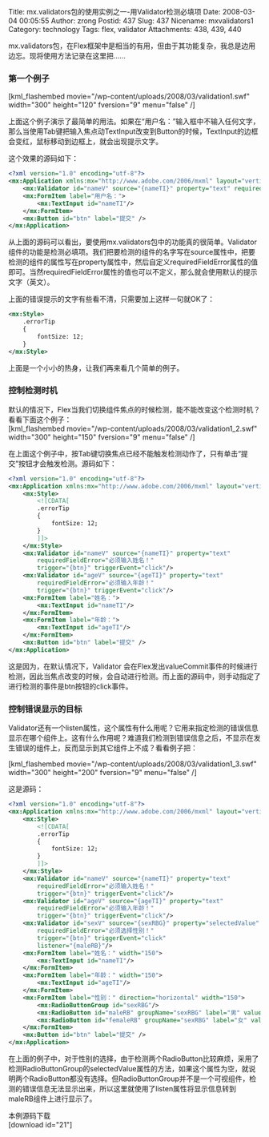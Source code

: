 Title: mx.validators包的使用实例之一-用Validator检测必填项
Date: 2008-03-04 00:05:55
Author: zrong
Postid: 437
Slug: 437
Nicename: mxvalidators1
Category: technology
Tags: flex, validator
Attachments: 438, 439, 440

mx.validators包，在Flex框架中是相当的有用，但由于其功能复杂，我总是边用边忘。现将使用方法记录在这里把……

### 第一个例子

[kml_flashembed movie="/wp-content/uploads/2008/03/validation1.swf" width="300" height="120" fversion="9" menu="false" /]  

上面这个例子演示了最简单的用法。如果在“用户名：”输入框中不输入任何文字，那么当使用Tab键把输入焦点动TextInput改变到Button的时候，TextInput的边框会变红，鼠标移动到边框上，就会出现提示文字。

<!--more-->  
这个效果的源码如下：

``` XML
<?xml version="1.0" encoding="utf-8"?>
<mx:Application xmlns:mx="http://www.adobe.com/2006/mxml" layout="vertical" fontSize="12" width="300" height="120">
    <mx:Validator id="nameV" source="{nameTI}" property="text" requiredFieldError="必须输入用户名！"/>
    <mx:FormItem label="用户名：">
        <mx:TextInput id="nameTI"/>
    </mx:FormItem>  
    <mx:Button id="btn" label="提交" />
</mx:Application>
```

从上面的源码可以看出，要使用mx.validators包中的功能真的很简单。Validator组件的功能是检测必填项。我们把要检测的组件的名字写在source属性中，把要检测的组件的属性写在property属性中，然后自定义requiredFieldError属性的值即可。当然requiredFieldError属性的值也可以不定义，那么就会使用默认的提示文字（英文）。

上面的错误提示的文字有些看不清，只需要加上这样一句就OK了：

``` XML
<mx:Style>
    .errorTip
    {
        fontSize: 12;
    }
</mx:Style>
```

上面是一个小小的热身，让我们再来看几个简单的例子。

### 控制检测时机

默认的情况下，Flex当我们切换组件焦点的时候检测，能不能改变这个检测时机？看看下面这个例子：  
[kml_flashembed movie="/wp-content/uploads/2008/03/validation1_2.swf" width="300" height="150" fversion="9" menu="false" /]  

在上面这个例子中，按Tab键切换焦点已经不能触发检测动作了，只有单击“提交”按钮才会触发检测。源码如下：

``` XML
<?xml version="1.0" encoding="utf-8"?>
<mx:Application xmlns:mx="http://www.adobe.com/2006/mxml" layout="vertical" fontSize="12" width="300" height="150">
	<mx:Style>
		<![CDATA[
		.errorTip
		{
			fontSize: 12;
		}
		]]>
	</mx:Style>
	<mx:Validator id="nameV" source="{nameTI}" property="text" 
		requiredFieldError="必须输入姓名！"
		trigger="{btn}" triggerEvent="click"/>
	<mx:Validator id="ageV" source="{ageTI}" property="text" 
		requiredFieldError="必须输入年龄！"
		trigger="{btn}" triggerEvent="click"/>
	<mx:FormItem label="姓名：">
		<mx:TextInput id="nameTI"/>
	</mx:FormItem>
	<mx:FormItem label="年龄：">
		<mx:TextInput id="ageTI"/>
	</mx:FormItem>
	<mx:Button id="btn" label="提交" />
</mx:Application>
```

这是因为，在默认情况下，Validator 会在Flex发出valueCommit事件的时候进行检测，因此当焦点改变的时候，会自动进行检测。而上面的源码中，则手动指定了进行检测的事件是btn按钮的click事件。

### 控制错误显示的目标

Validator还有一个listen属性，这个属性有什么用呢？它用来指定检测的错误信息显示在哪个组件上。这有什么作用呢？难道我们检测到错误信息之后，不显示在发生错误的组件上，反而显示到其它组件上不成？看看例子把：  

[kml_flashembed movie="/wp-content/uploads/2008/03/validation1_3.swf" width="300" height="200" fversion="9" menu="false" /]  

这是源码：

``` XML
<?xml version="1.0" encoding="utf-8"?>
<mx:Application xmlns:mx="http://www.adobe.com/2006/mxml" layout="vertical" fontSize="12" width="300" height="200">
	<mx:Style>
		<![CDATA[
		.errorTip
		{
			fontSize: 12;
		}
		]]>
	</mx:Style>
	<mx:Validator id="nameV" source="{nameTI}" property="text" 
		requiredFieldError="必须输入姓名！"
		trigger="{btn}" triggerEvent="click"/>
	<mx:Validator id="ageV" source="{ageTI}" property="text" 
		requiredFieldError="必须输入年龄！"
		trigger="{btn}" triggerEvent="click"/>
	<mx:Validator id="sexV" source="{sexRBG}" property="selectedValue" 
		requiredFieldError="必须选择性别！"
		trigger="{btn}" triggerEvent="click"
		listener="{maleRB}"/>
	<mx:FormItem label="姓名：" width="150">
		<mx:TextInput id="nameTI"/>
	</mx:FormItem>
	<mx:FormItem label="年龄：" width="150">
		<mx:TextInput id="ageTI"/>
	</mx:FormItem>
	<mx:FormItem label="性别：" direction="horizontal" width="150">
		<mx:RadioButtonGroup id="sexRBG"/>
		<mx:RadioButton id="maleRB" groupName="sexRBG" label="男" value="1"/>
		<mx:RadioButton id="femaleRB" groupName="sexRBG" label="女" value="0"/>
	</mx:FormItem>
	<mx:Button id="btn" label="提交" />
</mx:Application>
```

在上面的例子中，对于性别的选择，由于检测两个RadioButton比较麻烦，采用了检测RadioButtonGroup的selectedValue属性的方法，如果这个属性为空，就说明两个RadioButton都没有选择。但RadioButtonGroup并不是一个可视组件，检测的错误信息无法显示出来，所以这里就使用了listen属性将显示信息转到maleRB组件上进行显示了。

本例源码下载  
[download id="21"]

